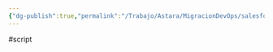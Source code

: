 ```yaml
---
{"dg-publish":true,"permalink":"/Trabajo/Astara/MigracionDevOps/salesforce/python scripts/callGitServer/"}
---
```



#script